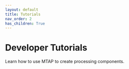 ```yaml
---
layout: default
title: Tutorials
nav_order: 2
has_children: True
---
```


# Developer Tutorials

Learn how to use MTAP to create processing components.
